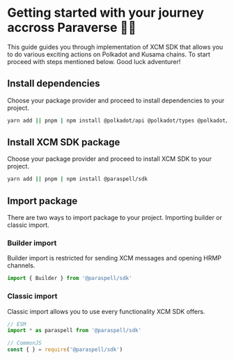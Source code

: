 # Getting started with your journey accross Paraverse 👨‍🚀

This guide guides you through implementation of XCM SDK that allows you to do various exciting actions on Polkadot and Kusama chains. To start proceed with steps mentioned below. Good luck adventurer!

## Install dependencies
Choose your package provider and proceed to install dependencies to your project.
```sh
yarn add || pnpm | npm install @polkadot/api @polkadot/types @polkadot/api-base @polkadot/apps-config @polkadot/util
```

## Install XCM SDK package
Choose your package provider and proceed to install XCM SDK to your project.
```sh
yarn add || pnpm | npm install @paraspell/sdk
```

## Import package
There are two ways to import package to your project. Importing builder or classic import.

### Builder import
Builder import is restricted for sending XCM messages and opening HRMP channels.
```js
import { Builder } from '@paraspell/sdk'
```

### Classic import
Classic import allows you to use every functionality XCM SDK offers.
```js
// ESM
import * as paraspell from '@paraspell/sdk'

// CommonJS
const { } = require('@paraspell/sdk')
```

